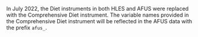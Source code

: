 In July 2022, the Diet instruments in both HLES and AFUS 
were replaced with the Comprehensive Diet instrument. 
The variable names provided in the Comprehensive Diet 
instrument will be reflected in the AFUS data with the prefix
`afus_`.
